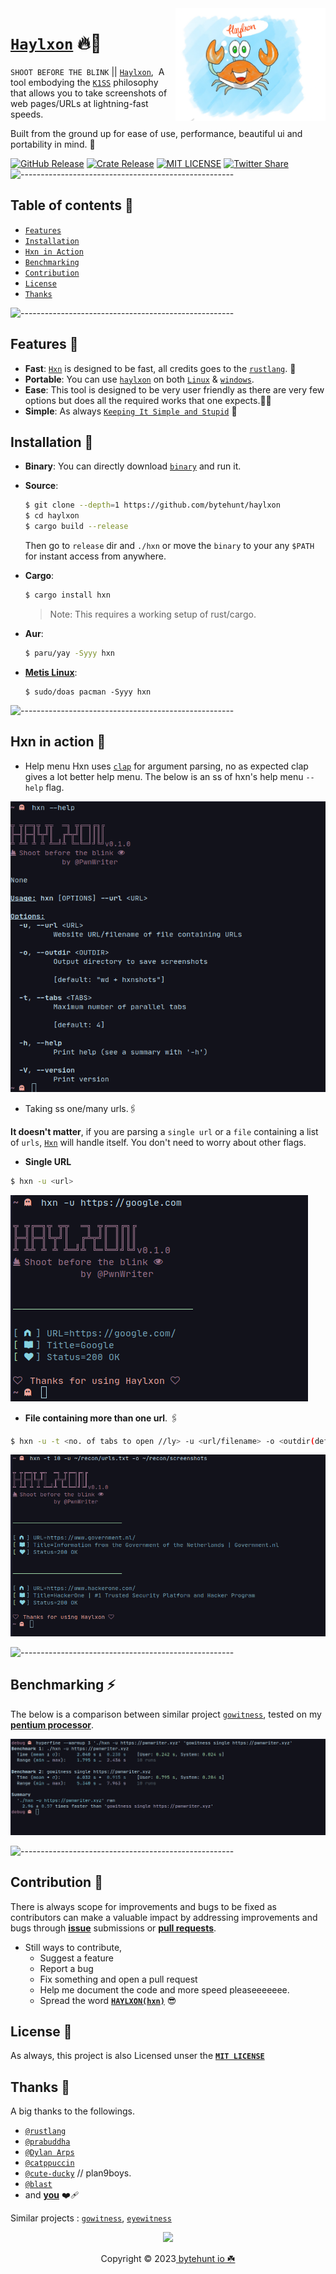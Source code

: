 <img src="https://raw.githubusercontent.com/bytehunt/haylxon/showcase/hxn-art-rounded-corners.png?token=GHSAT0AAAAAACAHNZ2RR5AGAQEO2P734ABOZA5XQQA" alt="binserve logo" width="240" align="right">

# [`Haylxon`](https://github.com/bytehunt/haylxon) 🔥🦀
`SHOOT BEFORE THE BLINK` ||  [`Haylxon`](https://github.com/bytehunt/haylxon/),&nbsp; A tool embodying the [`K1SS`](https://en.wikipedia.org/wiki/KISS_principle) philosophy that allows you to take screenshots of web pages/URLs at lightning-fast speeds.

Built from the ground up for ease of use, performance, beautiful ui and portability in mind. 💖

<p align="left">

<a href="https://github.com/bytehunt/haylxon/releases"><img src="https://img.shields.io/github/v/release/bytehunt/haylxon?style=flat&amp;labelColor=56534b&amp;color=c1c1b6&amp;logo=GitHub&amp;logoColor=white" alt="GitHub Release"></a>
<a href="https://crates.io/crates/hxn/"><img src="https://img.shields.io/crates/v/hxn?style=flat&amp;labelColor=56534b&amp;color=c1c1b6&amp;logo=Rust&amp;logoColor=white" alt="Crate Release"></a>
<a href="https://github.com/bytehunt/haylxon/blob/main/LICENSE"><img src="https://img.shields.io/badge/License-MIT-white.svg" alt="MIT LICENSE"></a>
<a href="https://twitter.com/intent/tweet?text=Guys,%20Check%20out%20haylxon%20-%20A%20blazingly%20fast%20tool%20to%20grab%20screenshots%20of%20website%2FURL%20from%20terminal%20written%20in%20Rust!%20&url=https%3A%2F%2Fgithub.com%2Fbytehunt%2Fhaylxon"><img alt="Twitter Share" src="https://img.shields.io/twitter/url/https/github.com/bytehunt/haylxon.svg?style=social"></a>
![-----------------------------------------------------](https://raw.githubusercontent.com/andreasbm/readme/master/assets/lines/aqua.png)


## Table of contents 📔

* [`Features`](#features)
* [`Installation`](#installation)
* [`Hxn in Action`](#action)
* [`Benchmarking`](#benchmarking)
* [`Contribution`](#contribution)
* [`License`](#license)
* [`Thanks`](#thanks)

![-----------------------------------------------------](https://raw.githubusercontent.com/andreasbm/readme/master/assets/lines/aqua.png)

<a name="features"></a>
## Features 🍙
- **Fast**: [`Hxn`](https://github.com/bytehunt/haylxon) is designed to be fast, all credits goes to the [`rustlang`](https://rust-lang.org). 🦀
- **Portable**: You can use [`haylxon`](https://github.com/bytehunt/haylxon/) on both [`Linux`](https://en.wikipedia.org/wiki/Linux) & [`windows`](https://en.wikipedia.org/wiki/Microsoft_Windows).
- **Ease**: This tool is designed to be very user friendly as there are very few options but does all the required works that one expects.👨‍🎨
- **Simple**: As always [`Keeping It Simple and Stupid`](https://en.wikipedia.org/wiki/KISS_principle) 💋
 

<a name="installation"></a>
 ## Installation 📩
- **Binary**:
  You can directly download [`binary`](https://github.com/bytehunt/haylxon/releases/) and run it.
- **Source**:
  ```bash
  $ git clone --depth=1 https://github.com/bytehunt/haylxon 
  $ cd haylxon
  $ cargo build --release 
  ```
  Then go to `release` dir and `./hxn` or move the `binary` to your any `$PATH` for instant access from anywhere.
- **Cargo**:
  ```bash
  $ cargo install hxn
  ```
  > Note: This requires a working setup of rust/cargo.
 
- **Aur**:
  ```bash
  $ paru/yay -Syyy hxn
  ```
  
- **[Metis Linux](https://metislinux.org)**:
  ```
  $ sudo/doas pacman -Syyy hxn
  ```
![-----------------------------------------------------](https://raw.githubusercontent.com/andreasbm/readme/master/assets/lines/aqua.png)
  
  
 <a name="action"></a>
## Hxn in action 🚀
- Help menu
  Hxn uses [`clap`](https://docs.rs/clap/latest/clap/) for argument parsing, no as expected clap gives a lot better help menu. The below is an ss of hxn's help menu `--help` flag.
  
![](https://raw.githubusercontent.com/bytehunt/haylxon/showcase/help.png)
 
 - Taking ss one/many urls.🖇️
 
 **It doesn't matter**, if you are parsing a `single url` or a `file` containing a list of `urls`, [`Hxn`](https://github.com/bytehunt/haylxon) will handle itself. You don't need to worry about other flags.
 
   - **Single URL**
   ```bash
   $ hxn -u <url>
   ```
    
   ![](https://raw.githubusercontent.com/bytehunt/haylxon/showcase/single.png)
    
   - **File containing more than one url**. 🖇️
   ```bash
   $ hxn -u -t <no. of tabs to open //ly> -u <url/filename> -o <outdir(default hxnshots)>   
   ```
    
   ![](https://raw.githubusercontent.com/bytehunt/haylxon/showcase/many.png)
   
   ![-----------------------------------------------------](https://raw.githubusercontent.com/andreasbm/readme/master/assets/lines/aqua.png)

    

 <a name="benchmarking"></a>
## Benchmarking ⚡
  The below is a comparison between similar project [`gowitness`](https://github.com/sensepost/gowitness), tested on my [**pentium processor**](https://raw.githubusercontent.com/bytehunt/haylxon/showcase/conf.png).
  
  ![](https://raw.githubusercontent.com/bytehunt/haylxon/showcase/benchmark.png)
  
  ![-----------------------------------------------------](https://raw.githubusercontent.com/andreasbm/readme/master/assets/lines/aqua.png)

  
<a name="contribution"></a> 
## Contribution 🥰
  There is always scope for improvements and bugs to be fixed as contributors can make a valuable impact by addressing improvements and bugs through [**issue**](https://github.com/bytehunt/haylxon/issues) submissions or [**pull requests**](https://github.com/bytehunt/haylxon/pulls).
  
  - Still ways to contribute,
    - Suggest a feature
    - Report a bug
    - Fix something and open a pull request
    - Help me document the code and more speed pleaseeeeeee.
    - Spread the word [**`HAYLXON(hxn)`**](https://github.com/bytehunt/haylxon) 😎
   
<a name="license"></a> 
## License 🔐
 As always, this project is also Licensed unser the [**`MIT LICENSE`**](/LICENSE) 
  
<a name="thanks"></a>
## Thanks 🌹
  A big thanks to the followings.
 - [`@rustlang`](https://rustlang.org)
 - [`@prabuddha`](https://www.facebook.com/PrabuddhaMP4)
 - [`@Dylan Arps`](https://github.com/dylanaraps)
 - [`@catppuccin`](https://github.com/catppuccin) 
 - [`@cute-ducky`](https://github.com/Cute-Ducky) // plan9boys.
 - [`@blast`](https://github.com/joshua-mo-143)
 - and [**you**](https://github.com/bytehunt/haylxon/graphs/contributors) ❤️‍🩹
 
 Similar projects : [`gowitness`](https://github.com/sensepost/gowitness), [`eyewitness`](https://github.com/FortyNorthSecurity/EyeWitness)
  
<p align="center"><img src="https://raw.githubusercontent.com/catppuccin/catppuccin/main/assets/footers/gray0_ctp_on_line.svg?sanitize=true" /></p>
<p align="center">Copyright &copy; 2023<a href="https://github.com/bytehunt" target="_blank"> bytehunt io ☘️ </a> 
  
